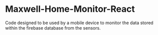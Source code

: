 # Maxwell-Home-Monitor-React
Code designed to be used by a mobile device to monitor the data stored within the firebase database from the sensors.
